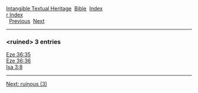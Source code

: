 [Intangible Textual Heritage](../../index)  [Bible](../index) 
[Index](index)   
[r Index](_r_)  
  [Previous](c09651)  [Next](c09653) 

------------------------------------------------------------------------

### &lt;ruined&gt; 3 entries

[Eze 36:35](../kjv/eze036.htm#035)  
[Eze 36:36](../kjv/eze036.htm#036)  
[Isa 3:8](../kjv/isa003.htm#008)  

------------------------------------------------------------------------

[Next: ruinous (3)](c09653)
